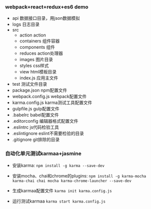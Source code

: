 ### webpack+react+redux+es6  demo

+ api                   数据接口目录，用json数据模拟
+ logs                  日志目录 
+ src
    + action            action
    + containers        组件容器
    + components        组件
    + reduces           action处理器
    + images            图片目录
    + styles            css样式
    + view              html模板目录 
    + index.js          应用主文件
+ test                  测试文件目录     
+ package.json          npm配置文件
+ webpack.config.js     webpack配置文件
+ karma.config.js       karma测试工具配置文件
+ gulpfile.js           gulp配置文件
+ .babelrc              babel配置文件
+ .editorconfig         编辑器格式配置文件
+ .eslintrc             js代码检验工具
+ .eslintignore         eslint不需要检验的目录
+ .gitignore            git排除的目录  

 

### 自动化单元测试karmaa+jasmine

* 安装karma:
`npm install -g karma --save-dev`

* 安装mocha、chai和chrome的plugins:
`npm install -g karma-mocha karma-chai chai mocha karma-chrome-launcher --save-dev`

* 生成karmaa配置文件
`karma init karma.config.js`

* 运行测试karmaa
`karma start karma.config.js`
